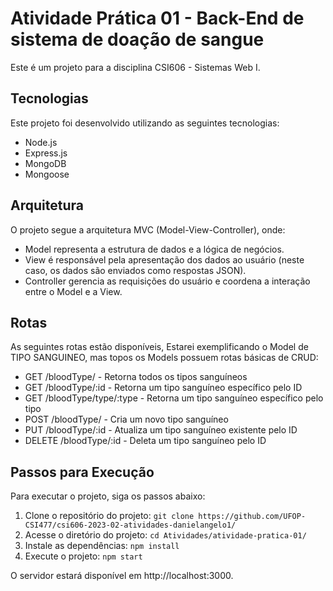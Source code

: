 # Atividade Prática 01 - Back-End de sistema de doação de sangue

Este é um projeto para a disciplina CSI606 - Sistemas Web I.

## Tecnologias

Este projeto foi desenvolvido utilizando as seguintes tecnologias:

- Node.js
- Express.js
- MongoDB
- Mongoose

## Arquitetura

O projeto segue a arquitetura MVC (Model-View-Controller), onde:

- Model representa a estrutura de dados e a lógica de negócios.
- View é responsável pela apresentação dos dados ao usuário (neste caso, os dados são enviados como respostas JSON).
- Controller gerencia as requisições do usuário e coordena a interação entre o Model e a View.

## Rotas

As seguintes rotas estão disponíveis, Estarei exemplificando o Model de TIPO SANGUINEO, mas topos os Models possuem rotas básicas de CRUD:

- GET /bloodType/ - Retorna todos os tipos sanguíneos
- GET /bloodType/:id - Retorna um tipo sanguíneo específico pelo ID
- GET /bloodType/type/:type - Retorna um tipo sanguíneo específico pelo tipo
- POST /bloodType/ - Cria um novo tipo sanguíneo
- PUT /bloodType/:id - Atualiza um tipo sanguíneo existente pelo ID
- DELETE /bloodType/:id - Deleta um tipo sanguíneo pelo ID

## Passos para Execução

Para executar o projeto, siga os passos abaixo:

1. Clone o repositório do projeto: `git clone https://github.com/UFOP-CSI477/csi606-2023-02-atividades-danielangelo1/`
2. Acesse o diretório do projeto: `cd Atividades/atividade-pratica-01/`
3. Instale as dependências: `npm install`
4. Execute o projeto: `npm start`

O servidor estará disponível em http://localhost:3000.
